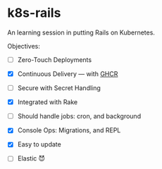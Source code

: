# k8s-rails

An learning session in putting Rails on Kubernetes.

Objectives:

* [ ] Zero-Touch Deployments

* [x] Continuous Delivery — with [GHCR](https://ghcr.io)

* [ ] Secure with Secret Handling

* [x] Integrated with Rake

* [ ] Should handle jobs: cron, and background

* [x] Console Ops: Migrations, and REPL

* [x] Easy to update

* [ ] Elastic :smiling_imp:
